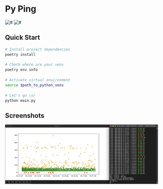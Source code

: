 
# Py Ping

![#](https://img.shields.io/badge/licence-MIT-lightseagreen.svg)
![#](https://img.shields.io/badge/python-3.9.x-yellow.svg)

## Quick Start
```bash
# Install project dependencies
poetry install

# Check where are your venv
poetry env info

# Activate virtual environment
source $path_to_python_venv

# Let's go \o/
python main.py
```

## Screenshots
![!img](.docs/screenshot.png)
